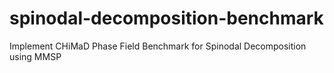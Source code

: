 # spinodal-decomposition-benchmark
Implement CHiMaD Phase Field Benchmark for Spinodal Decomposition using MMSP
